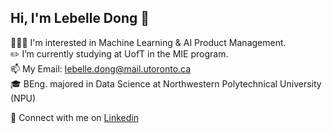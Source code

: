 ## Hi, I'm Lebelle Dong 👋

👩🏻‍💻 I'm interested in Machine Learning & AI Product Management.<br>
✏️ I’m currently  studying at UofT in the MIE program.<br>
📫 My Email: lebelle.dong@mail.utoronto.ca<br>
🎓 BEng. majored in Data Science at Northwestern Polytechnical University (NPU)<br>

🌷 Connect with me on [Linkedin](https://www.linkedin.com/in/runlu-dong-328b60341/)

